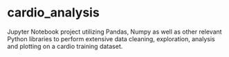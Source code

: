 # cardio_analysis
Jupyter Notebook project utilizing Pandas, Numpy as well as other relevant Python libraries to perform extensive data cleaning, exploration, analysis and plotting on a cardio training dataset.
